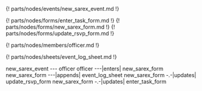 {! parts/nodes/events/new_sarex_event.md !}

{! parts/nodes/forms/enter_task_form.md !}
{! parts/nodes/forms/new_sarex_form.md !}
{! parts/nodes/forms/update_rsvp_form.md !}

{! parts/nodes/members/officer.md !}

{! parts/nodes/sheets/event_log_sheet.md !}

new_sarex_event --- officer
officer ---|enters| new_sarex_form
new_sarex_form ---|appends| event_log_sheet
new_sarex_form -.-|updates| update_rsvp_form
new_sarex_form -.-|updates| enter_task_form
